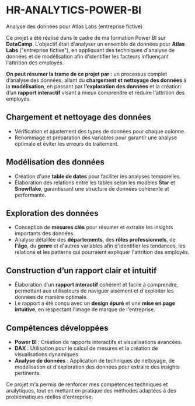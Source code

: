 # HR-ANALYTICS-POWER-BI
Analyse des données pour Atlas Labs (entreprise fictive)

Ce projet a été réalisé dans le cadre de ma formation Power BI sur **DataCamp**. L'objectif était d'analyser un ensemble de données pour **Atlas Labs** ("entreprise fictive"), en appliquant des techniques d'analyse de données et de modélisation afin d'identifier les facteurs influençant l'attrition des employés.

**On peut résumer la trame de ce projet par :** un processus complet d’analyse des données, allant du **chargement et nettoyage des données** à la **modélisation**, en passant par **l’exploration des données** et la création d’un **rapport interactif** visant à mieux comprendre et réduire l'attrition des employés.

## Chargement et nettoyage des données
- Vérification et ajustement des types de données pour chaque colonne.
- Renommage et préparation des variables pour garantir une analyse optimale et éviter les erreurs de traitement.

## Modélisation des données
- Création d'une **table de dates** pour faciliter les analyses temporelles.
- Élaboration des relations entre les tables selon les modèles **Star** et **Snowflake**, garantissant une structure de données cohérente et performante.

## Exploration des données
- Conception de **mesures clés** pour résumer et extraire les insights importants des données.
- Analyse détaillée des **départements**, des **rôles professionnels**, de **l'âge**, du **genre** et d'autres variables afin d'identifier les tendances, les relations et les patterns qui pourraient expliquer l'attrition des employés.

## Construction d’un rapport clair et intuitif
- Élaboration d'un **rapport interactif** cohérent et facile à comprendre, permettant aux utilisateurs de naviguer aisément et d'exploiter les données de manière optimale.
- Le rapport a été conçu avec un **design épuré** et une **mise en page intuitive**, en respectant l'image de marque de l'entreprise.

## Compétences développées
- **Power BI** : Création de rapports interactifs et visualisations avancées.
- **DAX** : Utilisation pour le calcul de mesures et la création de visualisations dynamiques.
- **Analyse de données** : Application de techniques de nettoyage, de modélisation et d'exploration des données pour extraire des insights pertinents.

Ce projet m'a permis de renforcer mes compétences techniques et analytiques, tout en mettant en pratique des méthodes adaptées à des problématiques réelles d'entreprise.
